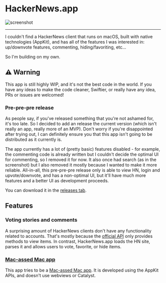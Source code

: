 #  HackerNews.app

![screenshot](https://user-images.githubusercontent.com/37990858/76960123-2feb1800-695e-11ea-98f7-e044fba8e305.png)

---

I couldn't find a HackerNews client that runs on macOS, built with native technologies (AppKit), and has all of the
features I was interested in: up/downvote features, commenting, hiding/favoriting, etc...

So I'm building on my own. 

## ⚠️ Warning

This app is still highly WIP, and it's not the best code in the world.
If you have any ideas to make the code cleaner, Swiftier, or really have any idea, PRs or issues are welcomed!

### Pre-pre-pre release

As people say, if you've released something that you're not ashamed for, it's too late.
So I decided to add an release the current version (which isn't really an app, really more of an MVP).
Don't worry if you're disappointed after trying out, 
I can definitely ensure you that this app isn't going to be distributed as it currently is.

The app currently has a lot of (pretty basic) features disabled - for example,
the commenting code is already written but I couldn't decide the optimal UI for commenting, so I removed it for now.
It also once had search (as in the screenshot) but I also removed it mostly because I wanted to make it more reliable.
All-in-all, this pre-pre-pre release only is able to view HN, login and upvote/downvote, and has a non-optimal UI,
but it'll have much more features and a better UI as development proceeds.

You can download it in the [releases tab](https://github.com/pcr910303/HackerNews/releases).

## Features

### Voting stories and comments

A surprising amount of HackerNews clients don't have any functionality related to accounts.
That's mostly because the [official API](https://github.com/HackerNews/API) only provides methods to view items.
In contrast, HackerNews.app loads the HN site, parses it and allows users to vote, favorite, or hide items.

### [Mac-assed Mac app](https://inessential.com/2020/03/19/proxyman)

This app tries to be a [Mac-assed Mac app](https://inessential.com/2020/03/19/proxyman).
It is developed using the AppKit APIs, and doesn't use webviews or Catalyst.

